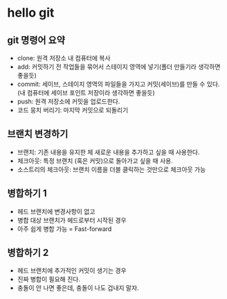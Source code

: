 # hello git
## git 명령어 요약
- clone: 원격 저장소 내 컴퓨터에 복사
- add: 커밋하기 전 작업들을 묶어서 스테이지 영역에 넣기(폴더 만들기라 생각하면 좋을듯)
- commit: 세이브, 스테이지 영역의 파일들을 가지고 커밋(세이브)를 만들 수 있다.(내 컴퓨터에 세이브 포인트 저장이라 생각하면 좋을듯)
- push: 원격 저장소에 커밋을 업로드한다.
- 코드 뭉치 버리기: 마지막 커밋으로 되돌리기

## 브랜치 변경하기
- 브랜치: 기존 내용을 유지한 체 새로운 내용을 추가하고 싶을 때 사용한다.
- 체크아웃: 특정 브랜치 (혹은 커밋)으로 돌아가고 싶을 때 사용.
- 소스트리의 체크아웃: 브랜치 이름을 더블 클릭하는 것만으로 체크아웃 가능

## 병합하기 1
- 헤드 브랜치에 변경사항이 없고
- 병합 대상 브랜치가 헤드로부터 시작된 경우
- 아주 쉽게 병합 가능 = Fast-forward

## 병합하기 2
- 헤드 브랜치에 추가적인 커밋이 생기는 경우
- 진짜 병합이 필요해 진다.
- 충돌이 안 나면 좋은데, 충돌이 나도 겁내지 말자.

